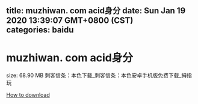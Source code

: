 
title: muzhiwan. com acid身分
date: Sun Jan 19 2020 13:39:07 GMT+0800 (CST)    
categories: baidu
---

# muzhiwan. com acid身分
size: 68.90 MB
 刺客信条：本色下载_刺客信条：本色安卓手机版免费下载_拇指玩
 

[How to download](https://bpcam.bemobtrk.com/go/2ceec3aa-1ca2-46d6-b9ff-aaa5c184517c?jno=3688)